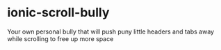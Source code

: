 # ionic-scroll-bully
Your own personal bully that will push puny little headers and tabs away while scrolling to free up more space
